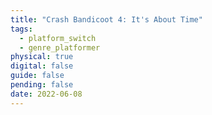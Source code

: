 ```yaml
---
title: "Crash Bandicoot 4: It's About Time"
tags:
  - platform_switch
  - genre_platformer
physical: true
digital: false
guide: false
pending: false
date: 2022-06-08
---
```

